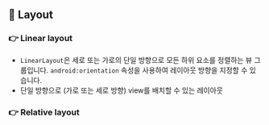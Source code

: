 ## 👀 Layout
### 👉 Linear layout
- `LinearLayout`은 세로 또는 가로의 단일 방향으로 모든 하위 요소를 정렬하는 뷰 그룹입니다. `android:orientation` 속성을 사용하여 레이아웃 방향을 지정할 수 있습니다.
- 단일 방향으로 (가로 또는 세로 방향) view를 배치할 수 있는 레이아웃


### 👉 Relative layout